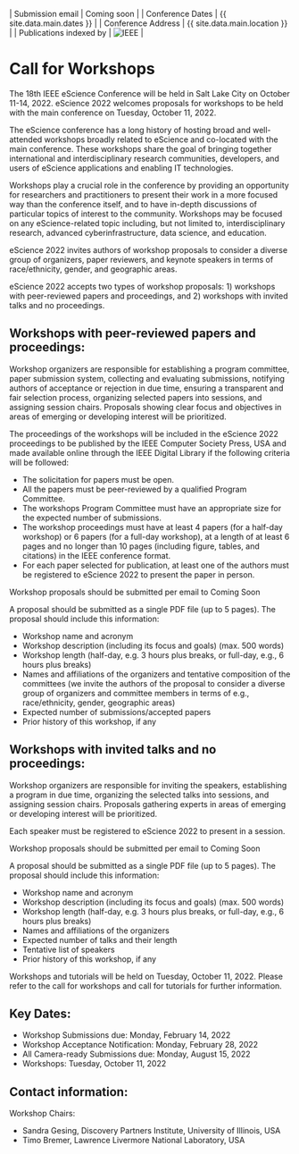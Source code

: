 | Submission email        | Coming soon |
| Conference Dates        | {{ site.data.main.dates }} |
| Conference Address      | {{ site.data.main.location }} |
| Publications indexed by | <img src="{{ site.baseurl }}/images/ieee.png" alt="IEEE" /> |

# Call for Workshops

The 18th IEEE eScience Conference will be held in Salt Lake City on October 11-14, 2022. eScience 2022 welcomes proposals for workshops to be held with the main conference on Tuesday, October 11, 2022.

The eScience conference has a long history of hosting broad and well-attended workshops broadly related to eScience and co-located with the main conference. These workshops share the goal of bringing together international and interdisciplinary research communities, developers, and users of eScience applications and enabling IT technologies.
 
Workshops play a crucial role in the conference by providing an opportunity for researchers and practitioners to present their work in a more focused way than the conference itself, and to have in-depth discussions of particular topics of interest to the community. Workshops may be focused on any eScience-related topic including, but not limited to, interdisciplinary research, advanced cyberinfrastructure, data science, and education. 
 
eScience 2022  invites authors of workshop proposals to consider a diverse group of organizers, paper reviewers, and keynote speakers in terms of race/ethnicity, gender, and geographic areas.
 
eScience 2022 accepts two types of workshop proposals: 1) workshops with peer-reviewed papers and proceedings, and 2) workshops with invited talks and no proceedings.
 
## Workshops with peer-reviewed papers and proceedings:
 
Workshop organizers are responsible for establishing a program committee, paper submission system, collecting and evaluating submissions, notifying authors of acceptance or rejection in due time, ensuring a transparent and fair selection process, organizing selected papers into sessions, and assigning session chairs. Proposals showing clear focus and objectives in areas of emerging or developing interest will be prioritized.
 
The proceedings of the workshops will be included in the eScience 2022 proceedings to be published by the IEEE Computer Society Press, USA and made available online through the IEEE Digital Library if the following criteria will be followed:
- The solicitation for papers must be open.
- All the papers must be peer-reviewed by a qualified Program Committee.
- The workshops Program Committee must have an appropriate size for the expected number of submissions.
- The workshop proceedings must have at least 4 papers (for a half-day workshop) or 6 papers (for a full-day workshop), at a length of at least 6 pages and no longer than 10 pages (including figure, tables, and citations) in the IEEE conference format.
- For each paper selected for publication, at least one of the authors must be registered to eScience 2022 to present the paper in person.

Workshop proposals should be submitted per email to Coming Soon

A proposal should be submitted as a single PDF file (up to 5 pages). The proposal should include this information:
- Workshop name and acronym
- Workshop description (including its focus and goals) (max. 500 words)
- Workshop length (half-day, e.g. 3 hours plus breaks, or full-day, e.g., 6 hours plus breaks)
- Names and affiliations of the organizers and tentative composition of the committees (we invite the authors of the proposal to consider a diverse group of organizers and committee members in terms of e.g., race/ethnicity, gender, geographic areas)
- Expected number of submissions/accepted papers
- Prior history of this workshop, if any

## Workshops with invited talks and no proceedings:
 
Workshop organizers are responsible for inviting the speakers, establishing a program in due time, organizing the selected talks into sessions, and assigning session chairs. Proposals gathering experts in areas of emerging or developing interest will be prioritized.
 
Each speaker must be registered to eScience 2022 to present in a session.
 
Workshop proposals should be submitted per email to Coming Soon

A proposal should be submitted as a single PDF file (up to 5 pages). The proposal should include this information:
- Workshop name and acronym
- Workshop description (including its focus and goals) (max. 500 words)
- Workshop length (half-day, e.g. 3 hours plus breaks, or full-day, e.g., 6 hours plus breaks)
- Names and affiliations of the organizers
- Expected number of talks and their length
- Tentative list of speakers 
- Prior history of this workshop, if any
 
Workshops and tutorials will be held on Tuesday, October 11, 2022. Please refer to the call for workshops and call for tutorials for further information.

## Key Dates:
- Workshop Submissions due: Monday, February 14, 2022
- Workshop Acceptance Notification: Monday, February 28, 2022
- All Camera-ready Submissions due: Monday, August 15, 2022
- Workshops: Tuesday, October 11, 2022

## Contact information:
Workshop Chairs:
- Sandra Gesing, Discovery Partners Institute, University of Illinois, USA
- Timo Bremer, Lawrence Livermore National Laboratory, USA
